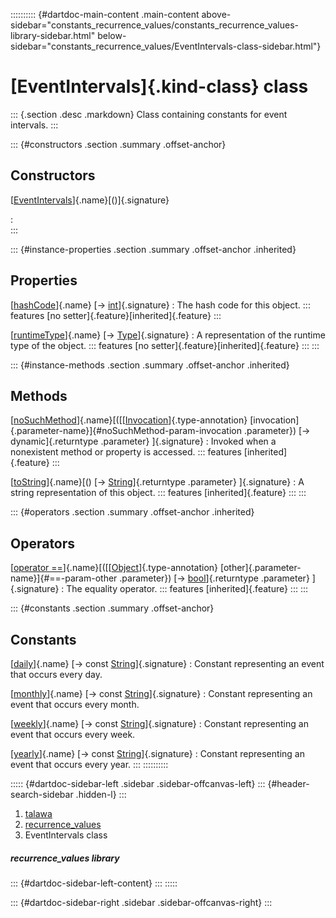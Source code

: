:::::::::: {#dartdoc-main-content .main-content above-sidebar="constants_recurrence_values/constants_recurrence_values-library-sidebar.html" below-sidebar="constants_recurrence_values/EventIntervals-class-sidebar.html"}
<div>

# [EventIntervals]{.kind-class} class

</div>

::: {.section .desc .markdown}
Class containing constants for event intervals.
:::

::: {#constructors .section .summary .offset-anchor}
## Constructors

[[EventIntervals](../constants_recurrence_values/EventIntervals/EventIntervals.html)]{.name}[()]{.signature}

:   
:::

::: {#instance-properties .section .summary .offset-anchor .inherited}
## Properties

[[hashCode](https://api.flutter.dev/flutter/dart-core/Object/hashCode.html)]{.name} [→ [int](https://api.flutter.dev/flutter/dart-core/int-class.html)]{.signature}
:   The hash code for this object.
    ::: features
    [no setter]{.feature}[inherited]{.feature}
    :::

[[runtimeType](https://api.flutter.dev/flutter/dart-core/Object/runtimeType.html)]{.name} [→ [Type](https://api.flutter.dev/flutter/dart-core/Type-class.html)]{.signature}
:   A representation of the runtime type of the object.
    ::: features
    [no setter]{.feature}[inherited]{.feature}
    :::
:::

::: {#instance-methods .section .summary .offset-anchor .inherited}
## Methods

[[noSuchMethod](https://api.flutter.dev/flutter/dart-core/Object/noSuchMethod.html)]{.name}[([[[Invocation](https://api.flutter.dev/flutter/dart-core/Invocation-class.html)]{.type-annotation} [invocation]{.parameter-name}]{#noSuchMethod-param-invocation .parameter}) [→ dynamic]{.returntype .parameter} ]{.signature}
:   Invoked when a nonexistent method or property is accessed.
    ::: features
    [inherited]{.feature}
    :::

[[toString](https://api.flutter.dev/flutter/dart-core/Object/toString.html)]{.name}[() [→ [String](https://api.flutter.dev/flutter/dart-core/String-class.html)]{.returntype .parameter} ]{.signature}
:   A string representation of this object.
    ::: features
    [inherited]{.feature}
    :::
:::

::: {#operators .section .summary .offset-anchor .inherited}
## Operators

[[operator ==](https://api.flutter.dev/flutter/dart-core/Object/operator_equals.html)]{.name}[([[[Object](https://api.flutter.dev/flutter/dart-core/Object-class.html)]{.type-annotation} [other]{.parameter-name}]{#==-param-other .parameter}) [→ [bool](https://api.flutter.dev/flutter/dart-core/bool-class.html)]{.returntype .parameter} ]{.signature}
:   The equality operator.
    ::: features
    [inherited]{.feature}
    :::
:::

::: {#constants .section .summary .offset-anchor}
## Constants

[[daily](../constants_recurrence_values/EventIntervals/daily-constant.html)]{.name} [→ const [String](https://api.flutter.dev/flutter/dart-core/String-class.html)]{.signature}
:   Constant representing an event that occurs every day.

[[monthly](../constants_recurrence_values/EventIntervals/monthly-constant.html)]{.name} [→ const [String](https://api.flutter.dev/flutter/dart-core/String-class.html)]{.signature}
:   Constant representing an event that occurs every month.

[[weekly](../constants_recurrence_values/EventIntervals/weekly-constant.html)]{.name} [→ const [String](https://api.flutter.dev/flutter/dart-core/String-class.html)]{.signature}
:   Constant representing an event that occurs every week.

[[yearly](../constants_recurrence_values/EventIntervals/yearly-constant.html)]{.name} [→ const [String](https://api.flutter.dev/flutter/dart-core/String-class.html)]{.signature}
:   Constant representing an event that occurs every year.
:::
::::::::::

::::: {#dartdoc-sidebar-left .sidebar .sidebar-offcanvas-left}
::: {#header-search-sidebar .hidden-l}
:::

1.  [talawa](../index.html)
2.  [recurrence_values](../constants_recurrence_values/)
3.  EventIntervals class

##### recurrence_values library

::: {#dartdoc-sidebar-left-content}
:::
:::::

::: {#dartdoc-sidebar-right .sidebar .sidebar-offcanvas-right}
:::
